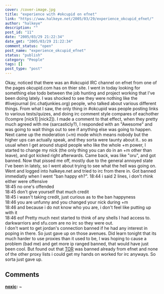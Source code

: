```yaml
---
cover: /cover-image.jpg
title: "experience with #okcupid on efnet"
link: "https://www.halkeye.net/2005/03/29/experience_okcupid_efnet/"
author: "halkeye"
description: ""
post_id: "11"
date: "2005/03/29 21:22:34"
date_gmt: "2005/03/29 21:22:34"
comment_status: "open"
post_name: "experience_okcupid_efnet"
status: "publish"
category: "People"
tags: []
post_type: "post"
---
```


Okay, noticed that there was an #okcupid IRC channel on efnet from one of the pages okcupid.com has on thier site. I went in today looking for something else todo between the job hunting and project working that I've been doing lately. I was shocked to see they were nothing like the #livejournal (irc.chatjunkies.org) people, who talked about various different things. From what I saw, the only thing in #okcupid was people posting links to various tests/quizes, and doing irc comment style compares of eachother (!compre [nick1] [nick2]). I made a comment to that effect, when they pretty much agreed with me (sarcasticly?), I responded with an "Awesome" and was going to wait things out to see if anything else was going to happen. Next came up the moderation (+m) mode which means nobody but the higher ups can actually speak, and they sorta were taunty about it.. so as usual when I get around stupid people who like the whole +m power, I started to change my nick (the only thing you can do in an +m other than leave), and got kicked right afterwards. Came back, was like "oru", and got banned. Now that pissed me off, mostly due to the general annoyed state I've been in lately, so I went about trying to see what the hell was going on. Went and logged into halkeye.net and tried to irc from there in. Got banned immediatly when I went "ban happy eh?". 18:44 <galimon> i said 2 lines, i don't rhink either were offensive  
18:45 <noxic> no one's offended  
18:45 <noxic> don't give yourself that much credit  
18:45 <galimon> i wasn't taking credit, just curious as to the ban happyness  
18:46 <noxic> you are unfunny and you changed your nick during +m  
18:46 <noxic> and because i do not know who you are, i don't feel like putting up with it  
18:46 <noxic> eof Pretty much next started to think of any shells I had access to. darkwarriors and sfu.com are no irc so they were out.  
I don't want to get jordan's connection banned if he had any interest in poping in there. So just gave up on those avenues. Did learn tonight that its much harder to use proxies than it used to be, I was hoping to cause a problem (bad me) and get more ip ranged banned, that would have just been cool. But found out that [TOR](http://www.torproject.org) was banned already from efnet and none of the other proxy lists i could get my hands on worked for irc anyways. So sorta just gave up.

## Comments

**[noxic](#40 "2005-05-24 04:00:24"):** ~

